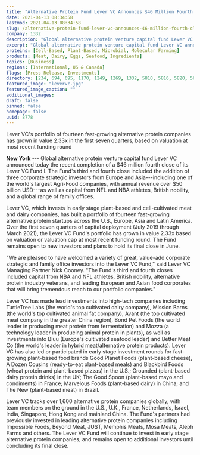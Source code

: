 ```yaml
---
title: "Alternative Protein Fund Lever VC Announces $46 Million Fourth Close, 2.33x Growth in Portfolio Value"
date: 2021-04-13 08:34:58
lastmod: 2021-04-13 08:34:58
slug: /alternative-protein-fund-lever-vc-announces-46-million-fourth-close-233x-growth-portfolio
company: 1332
description: "Global alternative protein venture capital fund Lever VC announced today the recent completion of a $46 million fourth close of its Lever VC Fund I. The Fund’s third and fourth close included the addition of three corporate strategic investors from Europe and Asia—including one of the world’s largest Agri-Food companies, with annual revenue over $50 billion USD—as well as capital from NFL and NBA athletes, British nobility, and a global range of family offices."
excerpt: "Global alternative protein venture capital fund Lever VC announced today the recent completion of a $46 million fourth close of its Lever VC Fund I. The Fund’s third and fourth close included the addition of three corporate strategic investors from Europe and Asia—including one of the world’s largest Agri-Food companies, with annual revenue over $50 billion USD—as well as capital from NFL and NBA athletes, British nobility, and a global range of family offices."
proteins: [Cell-Based, Plant-Based, Microbial, Molecular Farming]
products: [Meat, Dairy, Eggs, Seafood, Ingredients]
topics: [Business]
regions: [International, US & Canada]
flags: [Press Release, Investments]
directory: [234, 694, 695, 1170, 1249, 1269, 1332, 5810, 5816, 5820, 5827, 5831, 6196, 7856, 8464, 8602, 8754]
featured_image: "levervc.jpg"
featured_image_caption: ""
additional_images:
draft: false
pinned: false
homepage: false
uuid: 8778
---
```

Lever VC's portfolio of fourteen fast-growing alternative protein
companies has grown in value 2.33x in the first seven quarters, based on
valuation at most recent funding round

**New York** --- Global alternative protein venture capital fund Lever
VC announced today the recent completion of a \$46 million fourth close
of its Lever VC Fund I. The Fund's third and fourth close included the
addition of three corporate strategic investors from Europe and
Asia---including one of the world's largest Agri-Food companies, with
annual revenue over \$50 billion USD---as well as capital from NFL and
NBA athletes, British nobility, and a global range of family offices.

Lever VC, which invests in early stage plant-based and cell-cultivated
meat and dairy companies, has built a portfolio of fourteen fast-growing
alternative protein startups across the U.S., Europe, Asia and Latin
America. Over the first seven quarters of capital deployment (July 2019
through March 2021), the Lever VC Fund's portfolio has grown in value
2.33x based on valuation or valuation cap at most recent funding round.
The Fund remains open to new investors and plans to hold its final close
in June.

"We are pleased to have welcomed a variety of great, value-add corporate
strategic and family office investors into the Lever VC Fund," said
Lever VC Managing Partner Nick Cooney. "The Fund's third and fourth
closes included capital from NBA and NFL athletes, British nobility,
alternative protein industry veterans, and leading European and Asian
food corporates that will bring tremendous reach to our portfolio
companies."

Lever VC has made lead investments into high-tech companies including
TurtleTree Labs (the world's top cultivated dairy company), Mission
Barns (the world's top cultivated animal fat company), Avant (the top
cultivated meat company in the greater China region), Bond Pet Foods
(the world leader in producing meat protein from fermentation) and Mozza
(a technology leader in producing animal protein in plants), as well as
investments into Bluu (Europe's cultivated seafood leader) and Better
Meat Co (the world's leader in hybrid meat/alternative protein
products). Lever VC has also led or participated in early stage
investment rounds for fast-growing plant-based food brands Good Planet
Foods (plant-based cheese), A Dozen Cousins (ready-to-eat plant-based
meals) and Blackbird Foods (wheat protein and plant-based pizzas) in the
U.S.; Grounded (plant-based dairy protein drinks) in the UK; The Good
Spoon (plant-based mayo and condiments) in France; Marvelous Foods
(plant-based dairy) in China; and The New (plant-based meat) in Brazil.

Lever VC tracks over 1,600 alternative protein companies globally, with
team members on the ground in the U.S., U.K., France, Netherlands,
Israel, India, Singapore, Hong Kong and mainland China. The Fund's
partners had previously invested in leading alternative protein
companies including Impossible Foods, Beyond Meat, JUST, Memphis Meats,
Mosa Meats, Aleph Farms and others. The Lever VC Fund will continue to
invest in early stage alternative protein companies, and remains open to
additional investors until concluding its final close.
